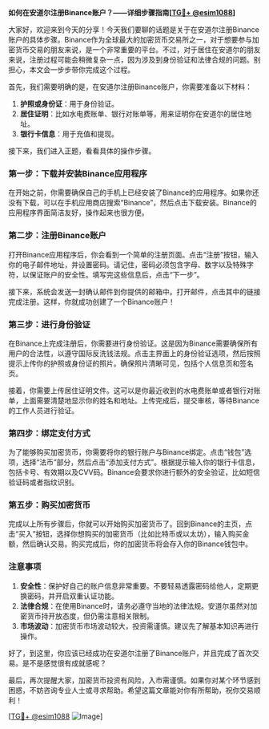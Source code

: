 **如何在安道尔注册Binance账户？——详细步骤指南[[TG💪+ @esim1088](https://t.me/s/esim1088)]**

大家好，欢迎来到今天的分享！今天我们要聊的话题是关于在安道尔注册Binance账户的具体步骤。Binance作为全球最大的加密货币交易所之一，对于想要参与加密货币交易的朋友来说，是一个非常重要的平台。不过，对于居住在安道尔的朋友来说，注册过程可能会稍微复杂一点，因为涉及到身份验证和法律合规的问题。别担心，本文会一步步带你完成这个过程。

首先，我们需要明确的是，在安道尔注册Binance账户，你需要准备以下材料：

1. **护照或身份证**：用于身份验证。
2. **居住证明**：比如水电费账单、银行对账单等，用来证明你在安道尔的居住地址。
3. **银行卡信息**：用于充值和提现。

接下来，我们进入正题，看看具体的操作步骤。

### 第一步：下载并安装Binance应用程序

在开始之前，你需要确保自己的手机上已经安装了Binance的应用程序。如果你还没有下载，可以在手机应用商店搜索“Binance”，然后点击下载安装。Binance的应用程序界面简洁友好，操作起来也很方便。

### 第二步：注册Binance账户

打开Binance应用程序后，你会看到一个简单的注册页面。点击“注册”按钮，输入你的电子邮件地址，并设置密码。请记住，密码必须包含字母、数字以及特殊字符，以保证账户的安全性。填写完这些信息后，点击“下一步”。

接下来，系统会发送一封确认邮件到你提供的邮箱中。打开邮件，点击其中的链接完成注册。这样，你就成功创建了一个Binance账户！

### 第三步：进行身份验证

在Binance上完成注册后，你需要进行身份验证。这是因为Binance需要确保所有用户的合法性，以遵守国际反洗钱法规。点击主界面上的身份验证选项，然后按照提示上传你的护照或身份证的照片。确保照片清晰可见，包括个人信息页和签名页。

接着，你需要上传居住证明文件。这可以是你最近收到的水电费账单或者银行对账单，上面需要清楚地显示你的姓名和地址。上传完成后，提交审核，等待Binance的工作人员进行验证。

### 第四步：绑定支付方式

为了能够购买加密货币，你需要将你的银行账户与Binance绑定。点击“钱包”选项，选择“法币”部分，然后点击“添加支付方式”。根据提示输入你的银行卡信息，包括卡号、有效期以及CVV码。Binance会要求你进行额外的安全验证，比如短信验证码或者指纹识别。

### 第五步：购买加密货币

完成以上所有步骤后，你就可以开始购买加密货币了。回到Binance的主页，点击“买入”按钮，选择你想购买的加密货币（比如比特币或以太坊），输入购买金额，然后确认交易。购买完成后，你的加密货币将会存入你的Binance钱包中。

### 注意事项

1. **安全性**：保护好自己的账户信息非常重要。不要轻易透露密码给他人，定期更换密码，并开启双重认证功能。
2. **法律合规**：在使用Binance时，请务必遵守当地的法律法规。安道尔虽然对加密货币持开放态度，但仍需注意相关限制。
3. **市场波动**：加密货币市场波动较大，投资需谨慎。建议先了解基本知识再进行操作。

好了，到这里，你应该已经成功在安道尔注册了Binance账户，并且完成了首次交易。是不是感觉很有成就感呢？

最后，再次提醒大家，加密货币投资有风险，入市需谨慎。如果你对某个环节感到困惑，不妨咨询专业人士或寻求帮助。希望这篇文章能对你有所帮助，祝你交易顺利！

[[TG💪+ @esim1088](https://t.me/s/esim1088) ![Image](https://i.postimg.cc/4NQfJmqS/Snipaste-2025-05-13-00-14-12.png)]